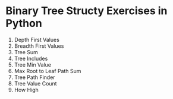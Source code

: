 # Binary Tree Structy Exercises in Python

1. Depth First Values
2. Breadth First Values
3. Tree Sum
4. Tree Includes
5. Tree Min Value
6. Max Root to Leaf Path Sum
7. Tree Path Finder
8. Tree Value Count
9. How High
